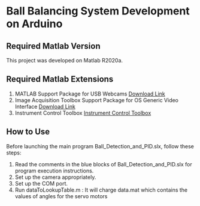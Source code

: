 # Ball Balancing System Development on Arduino
## Required Matlab Version
This project was developed on Matlab R2020a.

## Required Matlab Extensions
1. MATLAB Support Package for USB Webcams
[Download Link](https://fr.mathworks.com/matlabcentral/fileexchange/45182-matlab-support-package-for-usb-webcams?s_tid=srchtitle)
2. Image Acquisition Toolbox Support Package for OS Generic Video Interface
[Download Link](https://fr.mathworks.com/matlabcentral/fileexchange/45183-image-acquisition-toolbox-support-package-for-os-generic-video-interface?s_tid=srchtitle)
3. Instrument Control Toolbox
[Instrument Control Toolbox](https://fr.mathworks.com/products/instrument.html)

## How to Use
Before launching the main program Ball_Detection_and_PID.slx, follow these steps:
1. Read the comments in the blue blocks of Ball_Detection_and_PID.slx for program execution instructions.
2. Set up the camera appropriately.
3. Set up the COM port.
4. Run dataToLookupTable.m : It will charge data.mat which contains the values of angles for the servo motors
